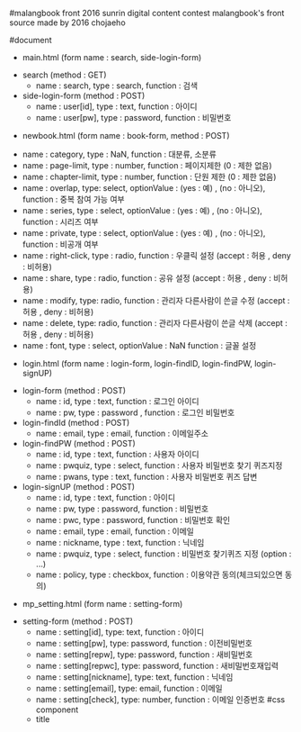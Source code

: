 #malangbook front
2016 sunrin digital content contest malangbook's front source
made by 2016 chojaeho

#document
 * main.html (form name : search, side-login-form)
  - search (method : GET)
    - name : search, type : search, function : 검색
  - side-login-form (method : POST)
    - name : user[id], type : text, function : 아이디
    - name : user[pw], type : password, function : 비밀번호
 * newbook.html (form name : book-form, method : POST)
  - name : category, type : NaN, function : 대분류, 소분류
  - name : page-limit, type : number, function : 페이지제한 (0 : 제한 없음)
  - name : chapter-limit, type : number, function : 단원 제한 (0 : 제한 없음)
  - name : overlap, type: select, optionValue : (yes : 예) , (no : 아니오), function : 중복 참여 가능 여부
  - name : series, type : select, optionValue : (yes : 예) , (no : 아니오), function : 시리즈 여부
  - name : private, type : select, optionValue : (yes : 예) , (no : 아니오), function : 비공개 여부
  - name : right-click, type : radio, function : 우클릭 설정 (accept : 허용 , deny : 비허용)
  - name : share, type : radio, function : 공유 설정 (accept : 허용 , deny : 비허용)
  - name : modify, type: radio, function : 관리자 다른사람이 쓴글 수정 (accept : 허용 , deny : 비허용)
  - name : delete, type: radio, function : 관리자 다른사람이 쓴글 삭제 (accept : 허용 , deny : 비허용)
  - name : font, type : select, optionValue : NaN function : 글꼴 설정
 * login.html (form name : login-form, login-findID, login-findPW, login-signUP)
  - login-form (method : POST)
    - name : id, type : text, function : 로그인 아이디
    - name : pw, type : password , function : 로그인 비밀번호
  - login-findId (method : POST)
    - name : email, type : email, function : 이메일주소
  - login-findPW (method : POST)
    - name : id, type : text, function : 사용자 아이디
    - name : pwquiz, type : select, function : 사용자 비밀번호 찾기 퀴즈지정
    - name : pwans, type : text, function : 사용자 비밀번호 퀴즈 답변
  - login-signUP (method : POST)
    - name : id, type : text, function : 아이디
    - name : pw, type : password, function : 비밀번호
    - name : pwc, type : password, function : 비밀번호 확인
    - name : email, type : email, function : 이메일
    - name : nickname, type : text, function : 닉네임
    - name : pwquiz, type : select, function : 비밀번호 찾기퀴즈 지정 (option : ...)
    - name : policy, type : checkbox, function : 이용약관 동의(체크되있으면 동의)
 * mp_setting.html (form name : setting-form)
  - setting-form (method : POST)
    - name : setting[id], type: text, function : 아이디
    - name : setting[pw], type: password, function : 이전비밀번호
    - name : setting[repw], type: password, function : 새비밀번호
    - name : setting[repwc], type: password, function : 새비밀번호재입력
    - name : setting[nickname], type: text, function : 닉네임
    - name : setting[email], type: email, function :  이메일
    - name : setting[check], type: number, function : 이메일 인증번호
#css component
    - title